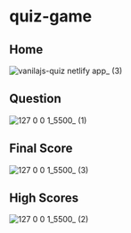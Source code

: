 # quiz-game
## Home 
![vanilajs-quiz netlify app_ (3)](https://user-images.githubusercontent.com/61211600/111082795-55404100-8534-11eb-8651-64c6272e30c6.png)

## Question
![127 0 0 1_5500_ (1)](https://user-images.githubusercontent.com/61211600/111082684-d3e8ae80-8533-11eb-9ccb-bc57d81bf9d7.png)

## Final Score
![127 0 0 1_5500_ (3)](https://user-images.githubusercontent.com/61211600/111082685-d519db80-8533-11eb-853e-50db5635f30c.png)

## High Scores
![127 0 0 1_5500_ (2)](https://user-images.githubusercontent.com/61211600/111082746-08f50100-8534-11eb-9387-966bb8c2c716.png)

